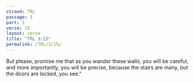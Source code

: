 ```yaml
---
strand: TRL
passage: 3
part: 1
verse: 15
layout: verse
title: "TRL 3:15"
permalink: /TRL/3/15/
---
```

But please, promise me that as you wander these walls, you will be careful, and more importantly, you will be precise, because the stairs are many, but the doors are locked, you see."
